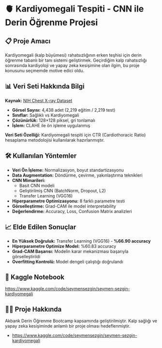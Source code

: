 # 🫀 Kardiyomegali Tespiti - CNN ile Derin Öğrenme Projesi

## 📋 Proje Amacı
Kardiyomegali (kalp büyümesi) rahatsızlığının erken teşhisi için derin öğrenme tabanlı bir tanı sistemi geliştirmek. Geçirdiğim kalp rahatsızlığı sonrasında kardiyoloji ve yapay zeka kesişimine olan ilgim, bu proje konusunu seçmemde motive edici oldu.

## 📊 Veri Seti Hakkında Bilgi
**Kaynak:** [NIH Chest X-ray Dataset](https://www.kaggle.com/datasets/rahimanshu/cardiomegaly-disease-prediction-using-cnn)

- **Görsel Sayısı:** 4,438 adet (2,219 eğitim / 2,219 test)
- **Sınıflar:** Sağlıklı vs Kardiyomegali
- **Çözünürlük:** 128×128 piksel, gri tonlamalı
- **İşlem:** CLAHE ile ön işleme uygulanmış

**Veri Seti Özelliği:** Kardiyomegali tespiti için CTR (Cardiothoracic Ratio) hesaplama metodolojisi kullanılarak hazırlanmıştır.

## 🛠️ Kullanılan Yöntemler
- **Veri Ön İşleme:** Normalizasyon, boyut standartizasyonu
- **Data Augmentation:** Döndürme, çevirme, yakınlaştırma teknikleri
- **CNN Mimarileri:** 
  - Basit CNN modeli
  - Geliştirilmiş CNN (BatchNorm, Dropout, L2)
  - Transfer Learning (VGG16)
- **Hiperparametre Optimizasyonu:** 8 farklı parametre testi
- **Görselleştirme:** Grad-CAM ile model interpretability
- **Değerlendirme:** Accuracy, Loss, Confusion Matrix analizleri

## 📈 Elde Edilen Sonuçlar
- **En Yüksek Doğruluk:** Transfer Learning (VGG16) - **%66.90 accuracy**
- **Hiperparametre Optimize Model:** %60.83 accuracy
- **Grad-CAM Başarısı:** Modelin karar mekanizması başarıyla görselleştirildi
- **Overfitting Kontrolü:** Model dengeli çalıştığı doğrulandı

## 🔗 Kaggle Notebook
https://www.kaggle.com/code/seymensezgin/seymen-sezgin-kardiyomegali

## 👨‍💻 Proje Hakkında
Akbank Derin Öğrenme Bootcamp kapsamında geliştirilmiştir. Kalp sağlığı ve yapay zeka kesişiminde anlamlı bir proje olması hedeflenmiştir.
- https://www.kaggle.com/code/seymensezgin/seymen-sezgin-kardiyomegali


